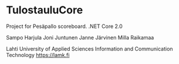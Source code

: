 # TulostauluCore
Project for Pesäpallo scoreboard. .NET Core 2.0

Sampo Harjula
Joni Juntunen
Janne Järvinen
Milla Raikamaa

Lahti University of Applied Sciences
Information and Communication Technology
https://lamk.fi

